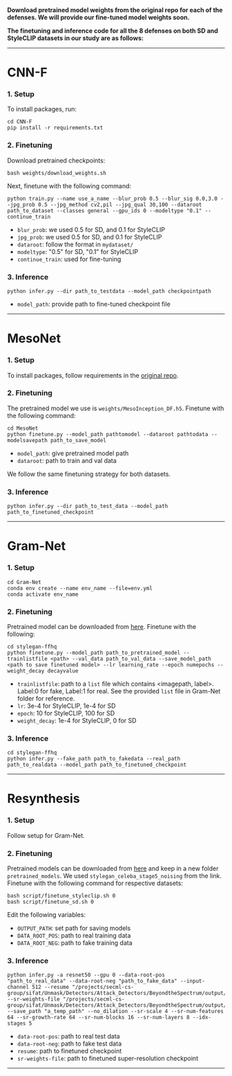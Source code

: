 **Download pretrained model weights from the original repo for each of the defenses. We will provide our fine-tuned model weights soon.**

**The finetuning and inference code for all the 8 defenses on both SD and StyleCLIP datasets in our study are as follows:**

---

# CNN-F

### 1. Setup
To install packages, run:

```
cd CNN-F
pip install -r requirements.txt
```

### 2. Finetuning

Download pretrained checkpoints:
```
bash weights/download_weights.sh
```

Next, finetune with the following command:

```
python train.py --name use_a_name --blur_prob 0.5 --blur_sig 0.0,3.0 --jpg_prob 0.5 --jpg_method cv2,pil --jpg_qual 30,100 --dataroot path_to_dataset --classes general --gpu_ids 0 --modeltype "0.1" --continue_train

```
* `blur_prob`: we used 0.5 for SD, and 0.1 for StyleCLIP
* `jpg_prob`: we used 0.5 for SD, and 0.1 for StyleCLIP
* `dataroot`: follow the format in `mydataset/`
* `modeltype`: "0.5" for SD, "0.1" for StyleCLIP
* `continue_train`: used for fine-tuning


### 3. Inference
```
python infer.py --dir path_to_testdata --model_path checkpointpath
```
* `model_path`: provide path to fine-tuned checkpoint file


---

# MesoNet
### 1. Setup
To install packages, follow requirements in the [original repo](https://github.com/DariusAf/MesoNet).

### 2. Finetuning
The pretrained model we use is `weights/MesoInception_DF.h5`. Finetune with the following command:
```
cd MesoNet
python finetune.py --model_path pathtomodel --dataroot pathtodata --modelsavepath path_to_save_model
```
* `model_path`: give pretrained model path
* `dataroot`: path to train and val data

We follow the same finetuning strategy for both datasets.

### 3. Inference
```
python infer.py --dir path_to_test_data --model_path path_to_finetuned_checkpoint
```

---

# Gram-Net
### 1. Setup
```
cd Gram-Net
conda env create --name env_name --file=env.yml
conda activate env_name
```

### 2. Finetuning
Pretrained model can be downloaded from [here](https://drive.google.com/file/d/11KLxYrjRGWqXouCyi_iPgUivJKY8-7nt/view?usp=drive_link). Finetune with the following:
```
cd stylegan-ffhq
python finetune.py --model_path path_to_pretrained_model --trainlistfile <path> --val_data path_to_val_data --save_model_path <path to save finetuned model> --lr learning_rate --epoch numepochs --weight_decay decayvalue
```
* `trainlistfile`: path to a `list` file which contains <imagepath, label>. Label:0 for fake, Label:1 for real. See the provided `list` file in Gram-Net folder for reference.
* `lr`: 3e-4 for StyleCLIP, 1e-4 for SD
* `epoch`: 10 for StyleCLIP, 100 for SD
* `weight_decay`: 1e-4 for StyleCLIP, 0 for SD

### 3. Inference
```
cd stylegan-ffhq
python infer.py --fake_path path_to_fakedata --real_path path_to_realdata --model_path path_to_finetuned_checkpoint
```

---

# Resynthesis

### 1. Setup
Follow setup for Gram-Net.

### 2. Finetuning

Pretrained models can be downloaded from [here](https://drive.google.com/file/d/1FeIgABjBpjtnXT-Hl6p5a5lpZxINzXwv/view?usp=sharing) and keep in a new folder `pretrained_models`. We used `stylegan_celeba_stage5_noising` from the link. Finetune with the following command for respective datasets:

```
bash script/finetune_styleclip.sh 0
bash script/finetune_sd.sh 0
```

Edit the following variables:
* `OUTPUT_PATH`: set path for saving models
* `DATA_ROOT_POS`: path to real training data
* `DATA_ROOT_NEG`: path to fake training data

### 3. Inference
```
python infer.py -a resnet50 --gpu 0 --data-root-pos "path_to_real_data" --data-root-neg "path_to_fake_data" --input-channel 512 --resume "/projects/secml-cs-group/sifat/Unmask/Detectors/Attack_Detectors/BeyondtheSpectrum/output/output_denoise_general/epoch_200/LR_1e_2_V1/0150.pth.tar" --sr-weights-file "/projects/secml-cs-group/sifat/Unmask/Detectors/Attack_Detectors/BeyondtheSpectrum/output/output_denoise_general/epoch_200/LR_1e_2_V1/0150_sr.pth.tar" --save_path "a_temp_path" --no_dilation --sr-scale 4 --sr-num-features 64 --sr-growth-rate 64 --sr-num-blocks 16 --sr-num-layers 8 --idx-stages 5
```
* `data-root-pos`: path to real test data
* `data-root-neg`: path to fake test data
* `resume`: path to finetuned checkpoint
* `sr-weights-file`: path to finetuned super-resolution checkpoint

---

